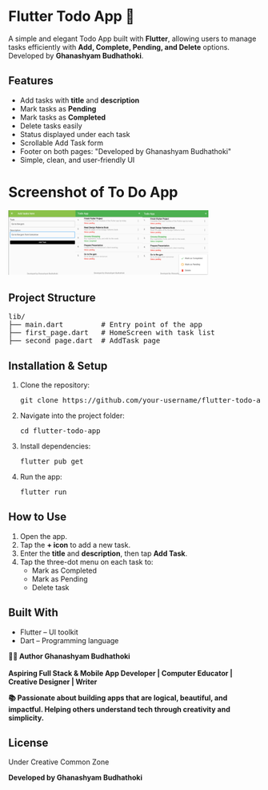 <!DOCTYPE html>
<html lang="en">
<head>
  <meta charset="UTF-8">
  <meta name="viewport" content="width=device-width, initial-scale=1.0">
</head>
<body>

<h1>Flutter Todo App 📝</h1>

<p>A simple and elegant Todo App built with <strong>Flutter</strong>, allowing users to manage tasks efficiently with <strong>Add, Complete, Pending, and Delete</strong> options. Developed by <strong>Ghanashyam Budhathoki</strong>.</p>

<h2>Features</h2>
<ul>
  <li>Add tasks with <strong>title</strong> and <strong>description</strong></li>
  <li>Mark tasks as <strong>Pending</strong></li>
  <li>Mark tasks as <strong>Completed</strong></li>
  <li>Delete tasks easily</li>
  <li>Status displayed under each task</li>
  <li>Scrollable Add Task form</li>
  <li>Footer on both pages: "Developed by Ghanashyam Budhathoki"</li>
  <li>Simple, clean, and user-friendly UI</li>
</ul>
<h1>Screenshot of To Do App</h1>
<img src="https://raw.githubusercontent.com/ghanashyambudhathoki01/TO-DO-App/main/new.jpg" alt="TO-DO App Screenshot" width="400">



<h2>Project Structure</h2>
<pre>
lib/
├── main.dart         # Entry point of the app
├── first_page.dart   # HomeScreen with task list
├── second_page.dart  # AddTask page
</pre>

<h2>Installation & Setup</h2>
<ol>
  <li>Clone the repository:
    <pre>git clone https://github.com/your-username/flutter-todo-app.git</pre>
  </li>
  <li>Navigate into the project folder:
    <pre>cd flutter-todo-app</pre>
  </li>
  <li>Install dependencies:
    <pre>flutter pub get</pre>
  </li>
  <li>Run the app:
    <pre>flutter run</pre>
  </li>
</ol>

<h2>How to Use</h2>
<ol>
  <li>Open the app.</li>
  <li>Tap the <strong>+ icon</strong> to add a new task.</li>
  <li>Enter the <strong>title</strong> and <strong>description</strong>, then tap <strong>Add Task</strong>.</li>
  <li>Tap the three-dot menu on each task to:
    <ul>
      <li>Mark as Completed</li>
      <li>Mark as Pending</li>
      <li>Delete task</li>
    </ul>
  </li>
</ol>

<h2>Built With</h2>
<ul>
  <li>Flutter – UI toolkit</li>
  <li>Dart – Programming language</li>
</ul>
<strong>
🧑‍🎓 Author Ghanashyam Budhathoki <br> <br>
Aspiring Full Stack & Mobile App Developer | Computer Educator | Creative Designer | Writer

📚 Passionate about building apps that are logical, beautiful, and impactful.
Helping others understand tech through creativity and simplicity.</strong>


<h2>License</h2>
<p>Under Creative Common Zone</p>

<b>Developed by Ghanashyam Budhathoki</b>

</body>
</html>
